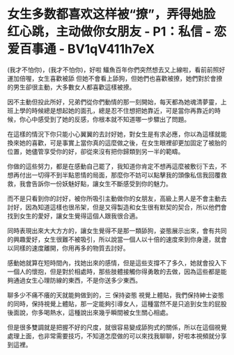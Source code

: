 # 女生多数都喜欢这样被“撩”，弄得她脸红心跳，主动做你女朋友 - P1：私信 - 恋爱百事通 - BV1qV411h7eX

(我才不怕你)，(我才不怕你)，好啦 鱷魚百年你們突然想去又上線啦，看前前照好運加倍喔，女生喜歡被舔 但她不會看上舔狗，但她們也喜歡被撩，她們對於會撩的男生卻很主動，大多數女人都喜歡這樣被撩。

因不主動但投此所好，兄弟們從你們動情的那一刻開始，每天都為她魂清夢靈，上班上學的時候總是想起她的面孔，總是忍不住想把她靠近，可是當你再靠近的時候，你心中感受到了她的反感，你根本就不知道哪一步驟出了問題。

在這樣的情況下你只能小心翼翼的去討好她，對女生是有求必應，你以為這樣就能換來她的喜歡，可是事實上當你真的這麼做之後，在女生眼裡卻更加固定了被胎的位置，她儘管享受你的好，卻從來沒有把你歸類到另一半的範疇。

你做的這些努力，都是在感動自己罷了，我知道你肯定不想再這麼被敷衍下去，不想再付出一切得不到半點恩情的局面，那麼你不妨可以點擊我的頭像私信我回覆救救，我會告訴你一份妖魅好點，讓女生不斷感受到你的魅力。

而不是只看到你的討好，被你所吸引主動做你的女朋友，高級上男人是不會主動去討好，因為知道這樣也很吊架，但是又得製造和女生很有默契的契合，所以他們會找到女生的愛好，讓女生覺得這個人跟我很合適。

同時表現出來大大方方的，讓女生覺得不是那一類舔狗，姿態展示出來，會有共同的興趣愛好，女生很難不被吸引，所以說當一個人以十倍的速度來到你身邊，就會以同樣的速度離開，你用再多的物質去討好。

感動她就算在短時間內，找她出來的感情，但是這些支撐不了多久，她就會投入下一個人的懷抱，但是對於相處時，那些肢體接觸你得勇敢的去做，因為這些都是能夠通過女生心理防線的東西，不是你送多少東西。

聊多少不痛不癢的天就能夠做到的，三 保持姿態 視覺上體貼，我們保持紳士姿態的同時，保持視覺上體貼，那一定能夠引導女人，這種當然不是只追到女生的屁股後面說，你多喝熱水，這種說出來幾乎瞬間被女生關心相處。

但是很多雙調就是把握不好的尺度，就很容易變成舔狗式的關係，所以在這個視覺處理上面，也非常需要技巧，不知道怎麼做的可以來找我聊聊，好啦本視頻就分享到這裡。


